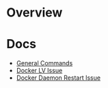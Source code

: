 # Overview

# Docs
* [General Commands](cheatsheets/general_commands.md)
* [Docker LV Issue](cheatsheets/docker_lv_issue.md)
* [Docker Daemon Restart Issue](cheatsheets/docker_daemon_restart_issue.md)
